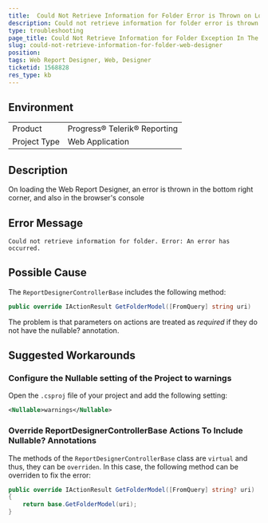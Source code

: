 ```yaml
---
title:  Could Not Retrieve Information for Folder Error is Thrown on Loading the Web Designer
description: Could not retrieve information for folder error is thrown on designer initialization
type: troubleshooting
page_title: Could Not Retrieve Information for Folder Exception In The Web Designer
slug: could-not-retrieve-information-for-folder-web-designer
position: 
tags: Web Report Designer, Web, Designer
ticketid: 1568828
res_type: kb
---
```


## Environment
<table>
	<tbody>
		<tr>
			<td>Product</td>
			<td>Progress® Telerik® Reporting</td>
		</tr>
		<tr>
			<td>Project Type</td>
			<td>Web Application</td>
		</tr>
	</tbody>
</table>


## Description

On loading the Web Report Designer, an error is thrown in the bottom right corner, and also in the browser's console


## Error Message

````
Could not retrieve information for folder. Error: An error has occurred.
````

## Possible Cause

The `ReportDesignerControllerBase` includes the following method:

````C#
public override IActionResult GetFolderModel([FromQuery] string uri)
````


The problem is that parameters on actions are treated as *required* if they do not have the nullable? annotation. 

## Suggested Workarounds

### Configure the Nullable setting of the Project to warnings

Open the `.csproj` file of your project and add the following setting:

````XML
<Nullable>warnings</Nullable>
````


### Override ReportDesignerControllerBase Actions To Include Nullable? Annotations

The methods of the `ReportDesignerControllerBase` class are `virtual` and thus, they can be `overriden`.  In this case, the following method can be overriden to fix the error:

````C#
public override IActionResult GetFolderModel([FromQuery] string? uri)
{
    return base.GetFolderModel(uri);
}
````

